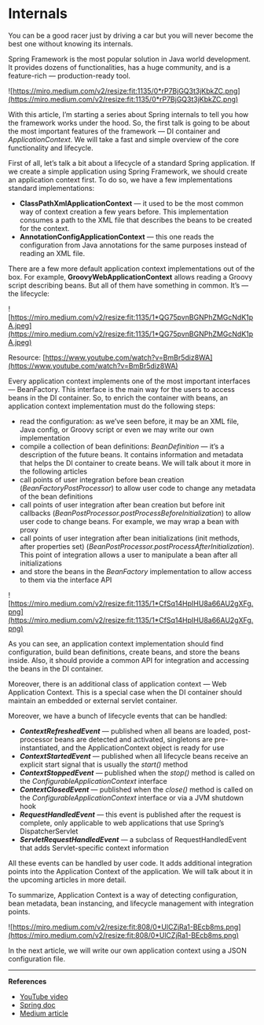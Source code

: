 # Internals

You can be a good racer just by driving a car but you will never become the best one without knowing its internals.

Spring
 Framework is the most popular solution in Java world development. It 
provides dozens of functionalities, has a huge community, and is a 
feature-rich — production-ready tool.

![https://miro.medium.com/v2/resize:fit:1135/0*rP7BjGQ3t3jKbkZC.png](https://miro.medium.com/v2/resize:fit:1135/0*rP7BjGQ3t3jKbkZC.png)

With
 this article, I’m starting a series about Spring internals to tell you 
how the framework works under the hood. So, the first talk is going to 
be about the most important features of the framework — DI container and
 *ApplicationContext*. We will take a fast and simple overview of the core functionality and lifecycle.

First
 of all, let’s talk a bit about a lifecycle of a standard Spring 
application. If we create a simple application using Spring Framework, 
we should create an application context first. To do so, we have a few 
implementations standard implementations:

- **ClassPathXmlApplicationContext** — it used to be the most common way of context creation a few years
before. This implementation consumes a path to the XML file that
describes the beans to be created for the context.
- **AnnotationConfigApplicationContext** — this one reads the configuration from Java annotations for the same purposes instead of reading an XML file.

There are a few more default application context implementations out of the box. For example, **GroovyWebApplicationContext** allows reading a Groovy script describing beans. But all of them have something in common. It’s — the lifecycle:

![https://miro.medium.com/v2/resize:fit:1135/1*QG75pvnBGNPhZMGcNdK1pA.jpeg](https://miro.medium.com/v2/resize:fit:1135/1*QG75pvnBGNPhZMGcNdK1pA.jpeg)

Resource: [https://www.youtube.com/watch?v=BmBr5diz8WA](https://www.youtube.com/watch?v=BmBr5diz8WA)

Every
 application context implements one of the most important interfaces — 
BeanFactory. This interface is the main way for the users to access 
beans in the DI container. So, to enrich the container with beans, an 
application context implementation must do the following steps:

- read the configuration: as we’ve seen before, it may be an XML file, Java
config, or Groovy script or even we may write our own implementation
- compile a collection of bean definitions: *BeanDefinition* — it’s a description of the future beans. It contains information and
metadata that helps the DI container to create beans. We will talk about it more in the following articles
- call points of user integration before bean creation (*BeanFactoryPostProcessor*) to allow user code to change any metadata of the bean definitions
- call points of user integration after bean creation but before init callbacks (*BeanPostProcessor.postProcessBeforeInitialization*) to allow user code to change beans. For example, we may wrap a bean with proxy
- call points of user integration after bean initializations (init methods, after properties set) (*BeanPostProcessor.postProcessAfterInitialization*). This point of integration allows a user to manipulate a bean after all initializations
- and store the beans in the *BeanFactory* implementation to allow access to them via the interface API

![https://miro.medium.com/v2/resize:fit:1135/1*CfSq14HpIHU8a66AU2gXFg.png](https://miro.medium.com/v2/resize:fit:1135/1*CfSq14HpIHU8a66AU2gXFg.png)

As
 you can see, an application context implementation should find 
configuration, build bean definitions, create beans, and store the beans
 inside. Also, it should provide a common API for integration and 
accessing the beans in the DI container.

Moreover,
 there is an additional class of application context — Web Application 
Context. This is a special case when the DI container should maintain an
 embedded or external servlet container.

Moreover, we have a bunch of lifecycle events that can be handled:

- ***ContextRefreshedEvent*** — published when all beans are loaded, post-processor beans are detected
and activated, singletons are pre-instantiated, and the
ApplicationContext object is ready for use
- ***ContextStartedEvent*** — published when all lifecycle beans receive an explicit start signal that is usually the *start()* method
- ***ContextStoppedEvent*** — published when the *stop()* method is called on the *ConfigurableApplicationContext* interface
- ***ContextClosedEvent*** — published when the *close()* method is called on the *ConfigurableApplicationContext* interface or via a JVM shutdown hook
- ***RequestHandledEvent*** — this event is published after the request is complete, only applicable to web applications that use Spring’s DispatcherServlet
- ***ServletRequestHandledEvent*** — a subclass of RequestHandledEvent that adds Servlet-specific context information

All
 these events can be handled by user code. It adds additional 
integration points into the Application Context of the application. We 
will talk about it in the upcoming articles in more detail.

To
 summarize, Application Context is a way of detecting configuration, 
bean metadata, bean instancing, and lifecycle management with 
integration points.

![https://miro.medium.com/v2/resize:fit:808/0*UlCZjRa1-BEcb8ms.png](https://miro.medium.com/v2/resize:fit:808/0*UlCZjRa1-BEcb8ms.png)

In the next article, we will write our own application context using a JSON configuration file.

---

**References**

- [YouTube video](https://www.youtube.com/watch?v=BmBr5diz8WA)
- [Spring doc](https://docs.spring.io/spring-framework/docs/current/reference/html/core.html)
- [Medium article](https://medium.com/@alexeynovikov_89393/spring-internals-1-applicationcontext-simple-overview-416cbcfc07a3)